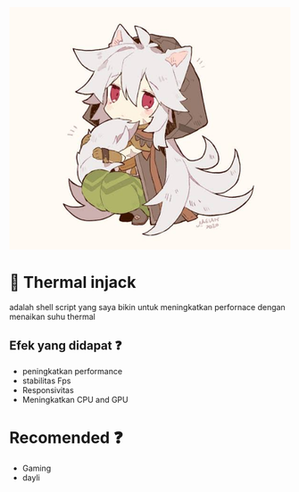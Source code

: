 ![Bug 1](img/off.jpeg)

# 🍃 Thermal injack
adalah shell script yang saya bikin
untuk meningkatkan perfornace dengan 
menaikan suhu thermal

## Efek yang didapat ❓️
- peningkatkan performance
- stabilitas Fps
- Responsivitas
- Meningkatkan CPU and GPU

# Recomended ❓️
- Gaming
- dayli


